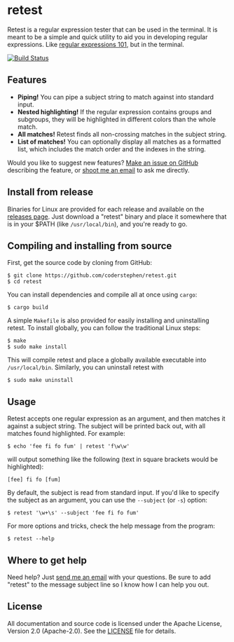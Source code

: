 # retest
Retest is a regular expression tester that can be used in the terminal. It is meant to be a simple and quick utility to aid you in developing regular expressions. Like [regular expressions 101](https://regex101.com), but in the terminal.

[![Build Status](https://img.shields.io/travis/coderstephen/retest.svg)](https://travis-ci.org/coderstephen/retest)

## Features
- **Piping!** You can pipe a subject string to match against into standard input.
- **Nested highlighting!** If the regular expression contains groups and subgroups, they will be highlighted in different colors than the whole match.
- **All matches!** Retest finds all non-crossing matches in the subject string.
- **List of matches!** You can optionally display all matches as a formatted list, which includes the match order and the indexes in the string.

Would you like to suggest new features? [Make an issue on GitHub](https://github.com/coderstephen/retest/issues/new) describing the feature, or [shoot me an email](mailto:me@stephencoakley.com) to ask me directly.

## Install from release
Binaries for Linux are provided for each release and available on the [releases page](https://github.com/coderstephen/retest/releases). Just download a "retest" binary and place it somewhere that is in your $PATH (like `/usr/local/bin`), and you're ready to go.

## Compiling and installing from source
First, get the source code by cloning from GitHub:

    $ git clone https://github.com/coderstephen/retest.git
    $ cd retest

You can install dependencies and compile all at once using `cargo`:

    $ cargo build

A simple `Makefile` is also provided for easily installing and uninstalling retest. To install globally, you can follow the traditional Linux steps:

    $ make
    $ sudo make install

This will compile retest and place a globally available executable into `/usr/local/bin`. Similarly, you can uninstall retest with

    $ sudo make uninstall

## Usage
Retest accepts one regular expression as an argument, and then matches it against a subject string. The subject will be printed back out, with all matches found highlighted. For example:

    $ echo 'fee fi fo fum' | retest 'f\w\w'

will output something like the following (text in square brackets would be highlighted):

    [fee] fi fo [fum]

By default, the subject is read from standard input. If you'd like to specify the subject as an argument, you can use the `--subject` (or `-s`) option:

    $ retest '\w+\s' --subject 'fee fi fo fum'

For more options and tricks, check the help message from the program:

    $ retest --help

## Where to get help
Need help? Just [send me an email](mailto:me@stephencoakley.com) with your questions. Be sure to add "retest" to the message subject line so I know how I can help you out.

## License
All documentation and source code is licensed under the Apache License, Version 2.0 (Apache-2.0). See the [LICENSE](LICENSE) file for details.
